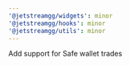```yaml
---
'@jetstreamgg/widgets': minor
'@jetstreamgg/hooks': minor
'@jetstreamgg/utils': minor
---
```


Add support for Safe wallet trades
